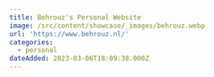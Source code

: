 ```yaml
---
title: Behrouz's Personal Website
image: /src/content/showcase/_images/behrouz.webp
url: 'https://www.behrouz.nl/'
categories:
  - personal
dateAdded: 2023-03-06T18:09:38.000Z
---
```


